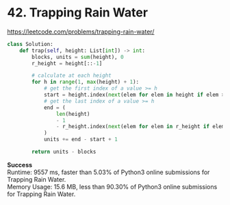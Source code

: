 # 42. Trapping Rain Water

https://leetcode.com/problems/trapping-rain-water/

```python
class Solution:
    def trap(self, height: List[int]) -> int:
        blocks, units = sum(height), 0
        r_height = height[::-1]

        # calculate at each height
        for h in range(1, max(height) + 1):
            # get the first index of a value >= h
            start = height.index(next(elem for elem in height if elem >= h))
            # get the last index of a value >= h
            end = (
                len(height)
                - 1
                - r_height.index(next(elem for elem in r_height if elem >= h))
            )
            units += end - start + 1

        return units - blocks
```

**Success**\
Runtime: 9557 ms, faster than 5.03% of Python3 online submissions for Trapping Rain Water.\
Memory Usage: 15.6 MB, less than 90.30% of Python3 online submissions for Trapping Rain Water.
